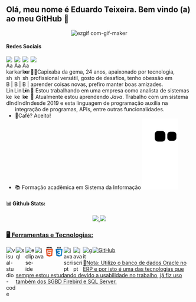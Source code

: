 ## Olá, meu nome é Eduardo Teixeira. Bem vindo (a) ao meu GitHub 👋<br/>

<div align="center">

  ![ezgif com-gif-maker](https://user-images.githubusercontent.com/34588048/205417942-fefae887-39d6-4e1c-a0dd-3dff34e9c0d8.gif)
  
</div>

####  Redes Sociais
<a href="https://linkedin.com/in/eduardo-felicidade" target="_blank"><img align="left" alt="Aakarsh B | LinkedIn" width="22px" src="https://github.com/EDUARDO-TEIXEIRA/arquivos-midia/blob/main/linkedin.svg" /> 
<a href="https://t.me/eduardoteixeira" target="_blank"><img width="23px" src="https://github.com/EDUARDO-TEIXEIRA/arquivos-midia/blob/main/telegram.svg"></a>
<a href="https://www.instagram.com/eduardo_felic/" target="_blank">
  <img align="left" alt="Aakarsh B | LinkedIn" width="22px" src="https://github.com/EDUARDO-TEIXEIRA/arquivos-midia/blob/main/instagram.svg"/> </a>
  <a href="mailto:eduardo_teixeiraa@hotmail.com" target="_blank"><img align="left" alt="Aakarsh B | LinkedIn" width="22px" src="https://github.com/EDUARDO-TEIXEIRA/arquivos-midia/blob/main/email.svg"/> </a>
<br/>

- 🧑‍💻Capixaba da gema, 24 anos, apaixonado por tecnologia, profissional versátil, gosto de desafios, tenho obessão em aprender coisas novas, prefiro manter boas amizades. 
- 🔭 Estou trabalhando em uma empresa como analista de sistemas
- 🌱 Atualmente estou aprendendo _Java_. Trabalho com um sistema desde 2019 e esta linguagem de programação auxilia na integração de programas, APIs, entre outras funcionalidades.  
- 🍵Café? Aceito!    
- 📚 Formação acadêmica em Sistema da Informação
![Snake animation](https://github.com/EDUARDO-TEIXEIRA/EDUARDO-TEIXEIRA/blob/output/github-contribution-grid-snake.svg)
 #### 📊 Github Stats:

<div align="center">
  <a href="https://github.com/eduardo-teixeira">
  <img widht="35%" src="https://github-readme-stats.vercel.app/api?username=eduardo-teixeira&show_icons=true&theme=dark&include_all_commits=true&count_private=true"/>
    <img widht="35%" src="https://github-readme-stats.vercel.app/api/top-langs/?username=eduardo-teixeira&layout=compact&langs_count=7&theme=dark"/>
 </div>
          
### 🖥️ Ferramentas e Tecnologias:
<div> 
<img align="left" alt="visual-studio-code" width="26px" src="https://github.com/EDUARDO-TEIXEIRA/arquivos-midia/blob/main/visual-studio-code.svg"/>
<img align="left" alt="sql" width="26px" src="https://github.com/EDUARDO-TEIXEIRA/arquivos-midia/blob/main/sql-icon.svg"/>
<img align="left" alt="eclipse-ide" width="26px" src="https://upload.wikimedia.org/wikipedia/commons/c/cf/Eclipse-SVG.svg"/>
<img align="left" alt="java" width="26px" src="https://cdn.jsdelivr.net/gh/devicons/devicon/icons/java/java-original.svg"/>
<img align="left" alt="HTML5" width="26px" src="https://raw.githubusercontent.com/github/explore/80688e429a7d4ef2fca1e82350fe8e3517d3494d/topics/html/html.png" />
<img align="left" alt="CSS3" width="26px" src="https://raw.githubusercontent.com/github/explore/80688e429a7d4ef2fca1e82350fe8e3517d3494d/topics/css/css.png" />
<img align="left" alt="javascript" width="26px" src="https://github.com/EDUARDO-TEIXEIRA/arquivos-midia/blob/main/javascript.svg"/>
<img align="left" alt="javascript" width="26px" src="https://github.com/EDUARDO-TEIXEIRA/arquivos-midia/blob/main/ireport.svg"/>
<img lign="left" alt="GitHub" width="26px" src="https://github.com/EDUARDO-TEIXEIRA/arquivos-midia/blob/main/github.svg" /> 
<img align="left" alt="git" width="26px" src="https://www.vectorlogo.zone/logos/git-scm/git-scm-icon.svg"/>
<br/><br/>   
📝Nota: Utilizo o banco de dados Oracle no ERP e por isto é uma das tecnologias que sempre estou estudando devido a usabilidade no trabalho, já fiz uso também dos SGBD Firebird e SQL Server.

</div>
